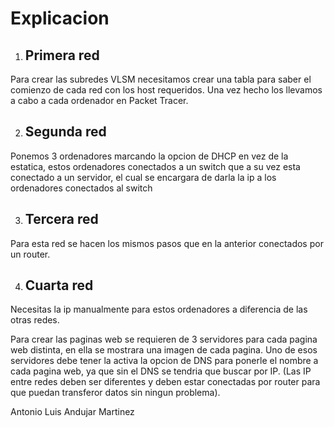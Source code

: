 
# Explicacion

1. ## Primera red

Para crear las subredes VLSM necesitamos crear una tabla para saber el comienzo de cada red con los host requeridos. Una vez hecho los llevamos a cabo a cada ordenador en Packet Tracer.

2. ## Segunda red

Ponemos 3 ordenadores marcando la opcion de DHCP en vez de la estatica, estos ordenadores conectados a un switch que a su vez esta conectado a un servidor, el cual se encargara de darla la ip a los ordenadores conectados al switch

3. ## Tercera red

Para esta red se hacen los mismos pasos que en la anterior conectados por un router.

4. ## Cuarta red

Necesitas la ip manualmente para estos ordenadores a diferencia de las otras redes.

Para crear las paginas web se requieren de 3 servidores para cada pagina web distinta, en ella se mostrara una imagen de cada pagina. Uno de esos servidores debe tener la activa la opcion de DNS para ponerle el nombre a cada pagina web, ya que sin el DNS se tendria que buscar por IP. (Las IP entre redes deben ser diferentes y deben estar conectadas por router para que puedan transferor datos sin ningun problema).


Antonio Luis Andujar Martinez